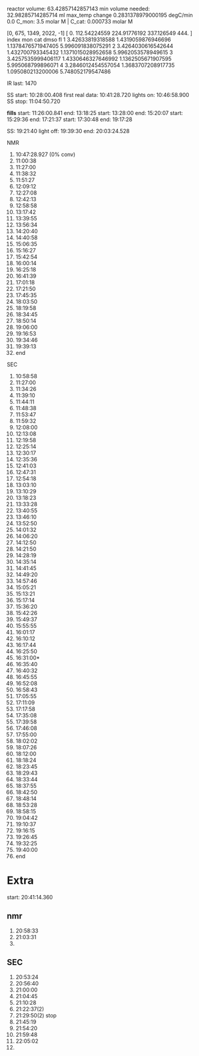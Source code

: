reactor volume:  63.42857142857143 min
volume needed: 32.98285714285714 ml
max_temp change 0.2831378979000195 degC/min 0.0
C_mon: 3.5 molar M | C_cat: 0.000733 molar M

[0, 675, 1349, 2022, -1]
[  0.         112.54224559 224.91776192 337.126549   444.        ]
index mon cat dmso fl
1 3.42633819318588 1.4319059876946696 1.1378476571947405 5.996091838075291
2 3.4264030616542644 1.432700793345432 1.1371015028952658 5.9962053578949615
3 3.4257535999406117 1.4330646327646992 1.1362505671907595 5.995068799896071
4 3.2846012454557054 1.3683707208917735 1.095080213200006 5.748052179547486


IR last:   1470

SS start: 10:28:00.408 
first real data: 10:41:28.720
lights on: 10:46:58.900
SS stop: 11:04:50.720

__fills__
start: 11:26:00.841
end: 13:18:25
start: 13:28:00
end: 15:20:07
start: 15:29:36
end: 17:21:37
start: 17:30:48
end: 19:17:28

SS: 19:21:40
light off: 19:39:30
end: 20:03:24.528


NMR
1) 10:47:28.927 (0% conv)
2) 11:00:38
3) 11:27:00
4) 11:38:32
5) 11:51:27
6) 12:09:12
7) 12:27:08
8) 12:42:13
9) 12:58:58
10) 13:17:42
11) 13:39:55
12) 13:56:34
13) 14:20:40
14) 14:40:58
15) 15:06:35
16) 15:16:27
17) 15:42:54
18) 16:00:14
19) 16:25:18
20) 16:41:39
21) 17:01:18
22) 17:21:50
23) 17:45:35
24) 18:03:50
25) 18:19:58
26) 18:34:45
27) 18:50:14
28) 19:06:00
29) 19:16:53
30) 19:34:46
31) 19:39:13
32) end



SEC
1) 10:58:58
2) 11:27:00
3) 11:34:26
4) 11:39:10
5) 11:44:11
6) 11:48:38
7) 11:53:47
8) 11:59:32
9) 12:08:00
10) 12:13:08
11) 12:19:58
12) 12:25:14
13) 12:30:17
14) 12:35:36
15) 12:41:03
16) 12:47:31
17) 12:54:18
18) 13:03:10
19) 13:10:29
20) 13:18:23
21) 13:33:28
22) 13:40:55
23) 13:46:10
24) 13:52:50
25) 14:01:32
26) 14:06:20
27) 14:12:50
28) 14:21:50
29) 14:28:19
30) 14:35:14
31) 14:41:45
32) 14:49:20
33) 14:57:46
34) 15:05:21
35) 15:13:21
36) 15:17:14
37) 15:36:20
38) 15:42:26
39) 15:49:37
40) 15:55:55
41) 16:01:17
42) 16:10:12
43) 16:17:44
44) 16:25:50
45) 16:31:00*
46) 16:35:40
47) 16:40:32
48) 16:45:55
49) 16:52:08
50) 16:58:43
51) 17:05:55
52) 17:11:09
53) 17:17:58
54) 17:35:08
55) 17:39:58
56) 17:46:08
57) 17:55:00
58) 18:02:02
59) 18:07:26
60) 18:12:00
61) 18:18:24
62) 18:23:45
63) 18:29:43
64) 18:33:44
65) 18:37:55
66) 18:42:50
67) 18:48:14
68) 18:53:28
69) 18:58:15
70) 19:04:42
71) 19:10:37
72) 19:16:15
73) 19:26:45
74) 19:32:25
75) 19:40:00
76) end





# Extra

start: 20:41:14.360


## nmr
1) 20:58:33
2) 21:03:31
3) 


## SEC
1) 20:53:24
2) 20:56:40
3) 21:00:00
4) 21:04:45
5) 21:10:28
6) 21:22:37(2)
7) 21:29:50(2)
stop
8) 21:45:19
9) 21:54:20
10) 21:59:48
11) 22:05:02
12) 




